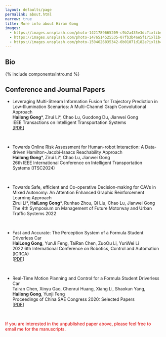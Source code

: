 ```yaml
---
layout: defaults/page
permalink: about.html
narrow: true
title: More info about Hiram Gong
images:
  - https://images.unsplash.com/photo-1421789665209-c9b2a435e3dc?ixlib=rb-0.3.5&ixid=eyJhcHBfaWQiOjEyMDd9&s=5b1016b885e7438c4633109d77368d4d&auto=format&fit=crop&w=1651&q=80
  - https://images.unsplash.com/photo-1476514525535-07fb3b4ae5f1?ixlib=rb-0.3.5&ixid=eyJhcHBfaWQiOjEyMDd9&s=468a8c18f5d811cf03c654b653b5089e&auto=format&fit=crop&w=1650&q=80
  - https://images.unsplash.com/photo-1504626835342-6b01071d182e?ixlib=rb-0.3.5&ixid=eyJhcHBfaWQiOjEyMDd9&s=975855d515c9d56352ee3bfe74287f2b&auto=format&fit=crop&w=1651&q=80
---
```


## Bio

{% include components/intro.md %}
<br />
## Conference and Journal Papers

- Leveraging Multi-Stream Information Fusion for Trajectory Prediction in Low-Illumination Scenarios: A Multi-Channel Graph Convolutional Approach<br>
  **Hailong Gong**\*, Zirui Li\*, Chao Lu, Guodong Du, Jianwei Gong<br>
  IEEE Transactions on Intelligent Transportation Systems<br>
  [[PDF]](https://ieeexplore.ieee.org/abstract/document/10310658)
<br />

- Towards Online Risk Assessment for Human-robot Interaction: A Data-driven Hamilton-Jacobi-Isaacs Reachability Approach<br>
  **Hailong Gong**\*, Zirui Li\*, Chao Lu, Jianwei Gong<br>
26th IEEE International Conference on Intelligent Transportation Systems (ITSC2024)
<br />

- Towards Safe, efficient and Co-operative Decision-making for CAVs in Mixed Autonomy: An Attention Enhanced Graphic Reinforcement Learning Approach<br>
  Zirui Li\*, **HaiLong Gong**\*, Runhao Zhou, Qi Liu, Chao Lu, Jianwei Gong<br>
The 4th Symposium on Management of Future Motorway and Urban Traffic Systems 2022
<br />

- Fast and Accurate: The Perception System of a Formula Student Driverless Car<br>
  **HaiLong Gong**, YunJi Feng, TaiRan Chen, ZuoOu Li, YunWei Li<br>
  2022 6th International Conference on Robotics, Control and Automation (ICRCA)<br>
  [[PDF]((https://ieeexplore.ieee.org/abstract/document/9828892))]
<br />

- Real-Time Motion Planning and Control for a Formula Student Driverless Car<br>
  Tairan Chen, Xinyu Gao, Chenrui Huang, Xiang Li, Shaokun Yang, **Hailong Gong**, Yunji Feng<br>
  Proceedings of China SAE Congress 2020: Selected Papers<br>
  [[PDF](https://link.springer.com/chapter/10.1007/978-981-16-2090-4_12)]
<br />

<font color="#dd0000">If you are interested in the unpublished paper above, please feel free to email me for the manuscripts.</font>
